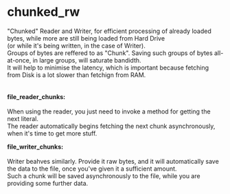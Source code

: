 # chunked_rw

"Chunked" Reader and Writer, for efficient processing of already loaded bytes, while more are still being loaded from Hard Drive 
</br>(or while it's being written, in the case of Writer). </br>
Groups of bytes are reffered to as "Chunk". Saving such groups of bytes all-at-once, in large groups, will saturate bandidth. </br>
It will help to minimise the latency, which is important because fetching from Disk is a lot slower than fetchign from RAM.
</br>
</br>
</br>
<b>file_reader_chunks:</b></br></br>
When using the reader, you just need to invoke a method for getting the next literal.</br> 
The reader automatically begins fetching the next chunk asynchronously, when it's time to get more stuff.

<b>file_writer_chunks:</b></br></br>
Writer beahves similarly. Provide it raw bytes, and it will automatically save the data to the file, once you've given it a sufficient amount.</br>
Such a chunk will be saved asynchronously to the file, while you are providing some further data.

